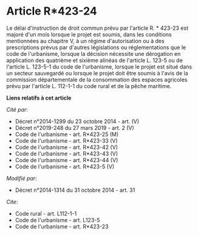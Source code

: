 # Article R*423-24

Le délai d'instruction de droit commun prévu par l'article R. * 423-23 est majoré d'un mois lorsque le projet est soumis,
dans les conditions mentionnées au chapitre V, à un régime d'autorisation ou à des prescriptions prévus par d'autres
législations ou réglementations que le code de l'urbanisme, lorsque la décision nécessite une dérogation en application des
quatrième et sixième alinéas de l'article L. 123-5 ou de l'article L. 123-5-1 du code de l'urbanisme, lorsque le projet est
situé dans un secteur sauvegardé ou lorsque le projet doit être soumis à l'avis de la commission départementale de la
consommation des espaces agricoles prévu par l'article L. 112-1-1 du code rural et de la pêche maritime.

**Liens relatifs à cet article**

_Cité par_:

  - Décret n°2014-1299 du 23 octobre 2014 - art. (V)
  - Décret n°2019-248 du 27 mars 2019 - art. 2 (V)
  - Code de l'urbanisme - art. R*423-25 (M)
  - Code de l'urbanisme - art. R*423-33 (V)
  - Code de l'urbanisme - art. R*423-42 (V)
  - Code de l'urbanisme - art. R*423-43 (V)
  - Code de l'urbanisme - art. R*423-44 (V)
  - Code de l'urbanisme - art. R*423-5 (V)

_Modifié par_:

  - Décret n°2014-1314 du 31 octobre 2014 - art. 31

_Cite_:

  - Code rural - art. L112-1-1
  - Code de l'urbanisme - art. L123-5
  - Code de l'urbanisme - art. R*423-23
